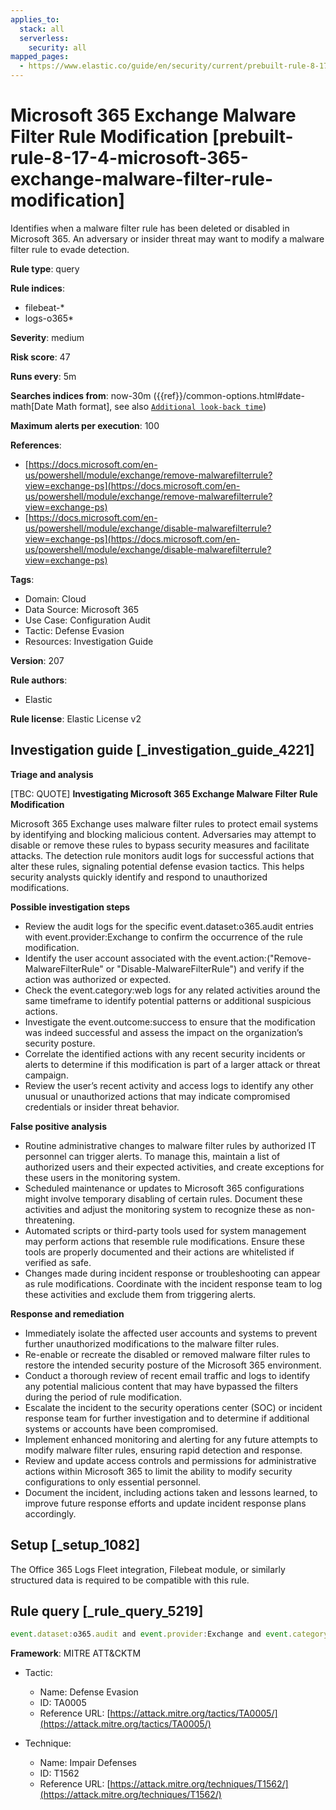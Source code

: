 ```yaml
---
applies_to:
  stack: all
  serverless:
    security: all
mapped_pages:
  - https://www.elastic.co/guide/en/security/current/prebuilt-rule-8-17-4-microsoft-365-exchange-malware-filter-rule-modification.html
---
```


# Microsoft 365 Exchange Malware Filter Rule Modification [prebuilt-rule-8-17-4-microsoft-365-exchange-malware-filter-rule-modification]

Identifies when a malware filter rule has been deleted or disabled in Microsoft 365. An adversary or insider threat may want to modify a malware filter rule to evade detection.

**Rule type**: query

**Rule indices**:

* filebeat-*
* logs-o365*

**Severity**: medium

**Risk score**: 47

**Runs every**: 5m

**Searches indices from**: now-30m ({{ref}}/common-options.html#date-math[Date Math format], see also [`Additional look-back time`](docs-content://solutions/security/detect-and-alert/create-detection-rule.md#rule-schedule))

**Maximum alerts per execution**: 100

**References**:

* [https://docs.microsoft.com/en-us/powershell/module/exchange/remove-malwarefilterrule?view=exchange-ps](https://docs.microsoft.com/en-us/powershell/module/exchange/remove-malwarefilterrule?view=exchange-ps)
* [https://docs.microsoft.com/en-us/powershell/module/exchange/disable-malwarefilterrule?view=exchange-ps](https://docs.microsoft.com/en-us/powershell/module/exchange/disable-malwarefilterrule?view=exchange-ps)

**Tags**:

* Domain: Cloud
* Data Source: Microsoft 365
* Use Case: Configuration Audit
* Tactic: Defense Evasion
* Resources: Investigation Guide

**Version**: 207

**Rule authors**:

* Elastic

**Rule license**: Elastic License v2

## Investigation guide [_investigation_guide_4221]

**Triage and analysis**

[TBC: QUOTE]
**Investigating Microsoft 365 Exchange Malware Filter Rule Modification**

Microsoft 365 Exchange uses malware filter rules to protect email systems by identifying and blocking malicious content. Adversaries may attempt to disable or remove these rules to bypass security measures and facilitate attacks. The detection rule monitors audit logs for successful actions that alter these rules, signaling potential defense evasion tactics. This helps security analysts quickly identify and respond to unauthorized modifications.

**Possible investigation steps**

* Review the audit logs for the specific event.dataset:o365.audit entries with event.provider:Exchange to confirm the occurrence of the rule modification.
* Identify the user account associated with the event.action:("Remove-MalwareFilterRule" or "Disable-MalwareFilterRule") and verify if the action was authorized or expected.
* Check the event.category:web logs for any related activities around the same timeframe to identify potential patterns or additional suspicious actions.
* Investigate the event.outcome:success to ensure that the modification was indeed successful and assess the impact on the organization’s security posture.
* Correlate the identified actions with any recent security incidents or alerts to determine if this modification is part of a larger attack or threat campaign.
* Review the user’s recent activity and access logs to identify any other unusual or unauthorized actions that may indicate compromised credentials or insider threat behavior.

**False positive analysis**

* Routine administrative changes to malware filter rules by authorized IT personnel can trigger alerts. To manage this, maintain a list of authorized users and their expected activities, and create exceptions for these users in the monitoring system.
* Scheduled maintenance or updates to Microsoft 365 configurations might involve temporary disabling of certain rules. Document these activities and adjust the monitoring system to recognize these as non-threatening.
* Automated scripts or third-party tools used for system management may perform actions that resemble rule modifications. Ensure these tools are properly documented and their actions are whitelisted if verified as safe.
* Changes made during incident response or troubleshooting can appear as rule modifications. Coordinate with the incident response team to log these activities and exclude them from triggering alerts.

**Response and remediation**

* Immediately isolate the affected user accounts and systems to prevent further unauthorized modifications to the malware filter rules.
* Re-enable or recreate the disabled or removed malware filter rules to restore the intended security posture of the Microsoft 365 environment.
* Conduct a thorough review of recent email traffic and logs to identify any potential malicious content that may have bypassed the filters during the period of rule modification.
* Escalate the incident to the security operations center (SOC) or incident response team for further investigation and to determine if additional systems or accounts have been compromised.
* Implement enhanced monitoring and alerting for any future attempts to modify malware filter rules, ensuring rapid detection and response.
* Review and update access controls and permissions for administrative actions within Microsoft 365 to limit the ability to modify security configurations to only essential personnel.
* Document the incident, including actions taken and lessons learned, to improve future response efforts and update incident response plans accordingly.


## Setup [_setup_1082]

The Office 365 Logs Fleet integration, Filebeat module, or similarly structured data is required to be compatible with this rule.


## Rule query [_rule_query_5219]

```js
event.dataset:o365.audit and event.provider:Exchange and event.category:web and event.action:("Remove-MalwareFilterRule" or "Disable-MalwareFilterRule") and event.outcome:success
```

**Framework**: MITRE ATT&CKTM

* Tactic:

    * Name: Defense Evasion
    * ID: TA0005
    * Reference URL: [https://attack.mitre.org/tactics/TA0005/](https://attack.mitre.org/tactics/TA0005/)

* Technique:

    * Name: Impair Defenses
    * ID: T1562
    * Reference URL: [https://attack.mitre.org/techniques/T1562/](https://attack.mitre.org/techniques/T1562/)



